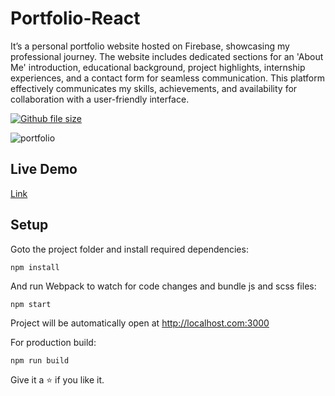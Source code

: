 # Portfolio-React

It’s a personal portfolio website hosted on Firebase, showcasing my professional journey. The website
includes dedicated sections for an 'About Me' introduction, educational background, project highlights,
internship experiences, and a contact form for seamless communication. This platform effectively
communicates my skills, achievements, and availability for collaboration with a user-friendly interface.

[![Github file size](https://img.shields.io/github/size/webcaetano/craft/build/phaser-craft.min.js.svg)](https://github.com/satyajeet-rajupali/Portfolio-React)

![portfolio](https://github.com/satyajeet-rajupali/Portfolio-React/assets/66545966/199bfa57-8475-4e52-b72a-a761365ccd55)


## Live Demo

[Link](https://react-portfolio-39ae0.web.app/)

## Setup

Goto the project folder and install required dependencies:

```
npm install
```

And run Webpack to watch for code changes and bundle js and scss files:

```
npm start
```

Project will be automatically open at http://localhost.com:3000

For production build:

```
npm run build
```

Give it a ⭐ if you like it.
